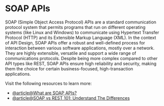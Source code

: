 # SOAP APIs

SOAP (Simple Object Access Protocol) APIs are a standard communication protocol system that permits programs that run on different operating systems (like Linux and Windows) to communicate using Hypertext Transfer Protocol (HTTP) and its Extensible Markup Language (XML). In the context of API Design, SOAP APIs offer a robust and well-defined process for interaction between various software applications, mostly over a network. They are highly extensible, versatile and support a wide range of communications protocols. Despite being more complex compared to other API types like REST, SOAP APIs ensure high reliability and security, making them the choice for certain business-focused, high-transaction applications.

Visit the following resources to learn more:

- [@article@What are SOAP APIs?](https://www.indeed.com/career-advice/career-development/what-is-soap-api)
- [@article@SOAP vs REST 101: Understand The Differences](https://www.soapui.org/learn/api/soap-vs-rest-api/)
